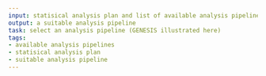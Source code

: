 ```yaml
---
input: statisical analysis plan and list of available analysis pipelines
output: a suitable analysis pipeline
task: select an analysis pipeline (GENESIS illustrated here)
tags:
- available analysis pipelines
- statisical analysis plan
- suitable analysis pipeline
---
```

